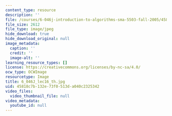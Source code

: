 ```yaml
---
content_type: resource
description: ''
file: /courses/6-046j-introduction-to-algorithms-sma-5503-fall-2005/45818c7b132e73f0513da040c2325342_6_046J_lec16_th.jpg
file_size: 2612
file_type: image/jpeg
hide_download: true
hide_download_original: null
image_metadata:
  caption: ''
  credit: ''
  image-alt: ''
learning_resource_types: []
license: https://creativecommons.org/licenses/by-nc-sa/4.0/
ocw_type: OCWImage
resourcetype: Image
title: 6_046J_lec16_th.jpg
uid: 45818c7b-132e-73f0-513d-a040c2325342
video_files:
  video_thumbnail_file: null
video_metadata:
  youtube_id: null
---
```

